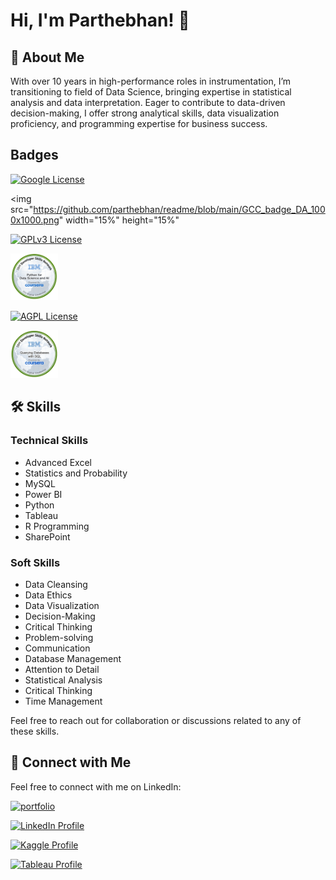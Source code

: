 # Hi, I'm Parthebhan! 👋


## 🚀 About Me

With over 10 years in high-performance roles in instrumentation, I’m transitioning to field of Data Science, bringing expertise
in statistical analysis and data interpretation. Eager to contribute to data-driven decision-making, I offer strong analytical
skills, data visualization proficiency, and programming expertise for business success.

## Badges

[![Google License](https://img.shields.io/badge/License-Google-green.svg)](https://www.credly.com/badges/1d183c95-5d0d-4a94-ad77-4032bead2f93/public_url)

<img src="https://github.com/parthebhan/readme/blob/main/GCC_badge_DA_1000x1000.png" width="15%" height="15%"


[![GPLv3 License](https://img.shields.io/badge/License-IBM-yellow.svg)](https://www.credly.com/badges/5464852d-e5e6-464c-87c3-441158218b31/public_url)


<img src="https://github.com/parthebhan/readme/blob/main/Python_for_Data_Sci_and_AI_Foundational.png" width="15%" height="15%">

[![AGPL License](https://img.shields.io/badge/license-IBM-yellow.svg)](https://www.credly.com/badges/589a50fc-5596-4967-b00c-cc1080dfacae/public_url)

<img src="https://github.com/parthebhan/readme/blob/main/IBM.png" width="15%" height="15%">


## 🛠 Skills

### Technical Skills
- Advanced Excel
- Statistics and Probability
- MySQL
- Power BI
- Python
- Tableau
- R Programming
- SharePoint

### Soft Skills
- Data Cleansing
- Data Ethics
- Data Visualization
- Decision-Making
- Critical Thinking
- Problem-solving
- Communication
- Database Management
- Attention to Detail
- Statistical Analysis
- Critical Thinking
- Time Management

Feel free to reach out for collaboration or discussions related to any of these skills.


## 🔗 Connect with Me

Feel free to connect with me on LinkedIn:

[![portfolio](https://img.shields.io/badge/my_portfolio-000?style=for-the-badge&logo=ko-fi&logoColor=white)](https://parthebhan143.wixsite.com/datainsights)

[![LinkedIn Profile](https://img.shields.io/badge/LinkedIn_Profile-000?style=for-the-badge&logo=linkedin&logoColor=white)](https://www.linkedin.com/in/parthebhan)

[![Kaggle Profile](https://img.shields.io/badge/Kaggle_Profile-000?style=for-the-badge&logo=kaggle&logoColor=white)](https://www.kaggle.com/parthebhan)

[![Tableau Profile](https://img.shields.io/badge/Tableau_Profile-000?style=for-the-badge&logo=tableau&logoColor=white)](https://public.tableau.com/app/profile/parthebhan.pari/vizzes)





